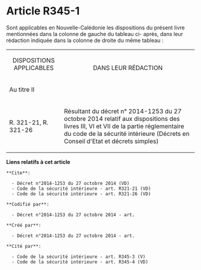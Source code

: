 # Article R345-1

Sont applicables en Nouvelle-Calédonie les dispositions du présent livre mentionnées dans la colonne de gauche du tableau ci-
après, dans leur rédaction indiquée dans la colonne de droite du même tableau : 

<table>
      <tbody><tr>
        <td valign="bottom" align="center">

DISPOSITIONS APPLICABLES </td>
        <td align="center" valign="bottom">

DANS LEUR RÉDACTION </td>
      </tr>
      <tr>
        <td align="left">

Au titre II </td>
        <td align="left">
      </td></tr>
      <tr>
        <td align="left">

R. 321-21, R. 321-26
</td>
        <td align="left">

Résultant du décret n° 2014-1253 du 27 octobre 2014 relatif aux dispositions des livres III, VI et VII de la partie
réglementaire du code de la sécurité intérieure (Décrets en Conseil d'Etat et décrets simples)</td>
      </tr>
    </tbody></table>

**Liens relatifs à cet article**

	**Cite**:

	  - Décret n°2014-1253 du 27 octobre 2014 (VD)
	  - Code de la sécurité intérieure - art. R321-21 (VD)
	  - Code de la sécurité intérieure - art. R321-26 (VD)

	**Codifié par**:

	  - Décret n°2014-1253 du 27 octobre 2014 - art.

	**Créé par**:

	  - Décret n°2014-1253 du 27 octobre 2014 - art.

	**Cité par**:

	  - Code de la sécurité intérieure - art. R345-3 (V)
	  - Code de la sécurité intérieure - art. R345-4 (VD)
